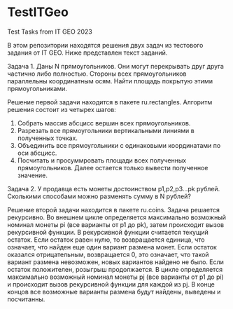 # TestITGeo
Test Tasks from IT GEO 2023

В этом репозитории находятся решения двух задач из тестового задания от IT GEO.
Ниже представлен текст заданий.

Задача 1.
Даны N прямоугольников. Они могут перекрывать друг друга частично либо полностью. Стороны всех прямоугольников параллельны координатным осям. Найти площадь покрытую этими прямоугольниками.

Решение первой задачи находится в пакете ru.rectangles. Алгоритм решения состоит из четырех шагов:
1. Собрать массив абсцисс вершин всех прямоугольников.
2. Разрезать все прямоугольники вертикальными линиями в полученных точках.
3. Объединить все прямоугольники с одинаковыми координатами по оси абсцисс.
4. Посчитать и просуммровать площади всех полученных прямоугольников.
Далее остается только вывести полученное значение.

Задача 2.
У продавца есть монеты достоинством p1,p2,p3...pk рублей. Сколькими способами можно разменять сумму в N рублей?

Решение второй задачи находится в пакете ru.coins. Задача решается рекурсивно.
Во внешнем цикле определяется максимально возможный номинал монеты pi (все варианты от p1 до pk), затем происходит вызов рекурсивной функции.
В рекурсивной функции считается текущий остаток. Если остаток равен нулю, то возвращается единица, что означает, что найден еще один вариант размена монет. Если остаток оказался отрицательным, возвращается 0, это означает, что такой вариант размена невозможен, новых вариантов найдено не было.
Если остаток положителен, розыгрыш продолжается. В цикле определяется максимально возможный номинал монеты pj (все варианты от p1 до pi) и происходит вызов рекурсивной функции для каждой  из pj.
В конце концов все возможные варианты размена будут найдены, выведены и посчитанны.
